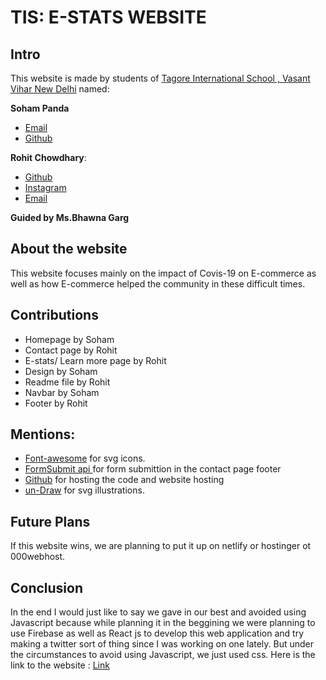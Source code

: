# TIS: E-STATS WEBSITE
## Intro
This website is made by students of [Tagore International School , Vasant Vihar New Delhi](https://tagoreint.com/vv/V2.0/)  named:

**Soham Panda**
 - [Email](https://cutt.ly/evOXlfa)
 - [Github](https://github.com/SohamPanda345)

**Rohit Chowdhary**:

 - [Github](https://github.com/avacadox21)
 - [Instagram](www.instagram.com/roh_it_chow/)
 - [Email](https://cutt.ly/DvYXEvC)

 
 
 
 **Guided by  Ms.Bhawna Garg** 


## About the website 

This website focuses mainly on the impact of Covis-19 on E-commerce as well as how E-commerce helped the community in these difficult times.

## Contributions
- Homepage by Soham
- Contact page by Rohit
- E-stats/ Learn more page by Rohit
- Design by Soham 
- Readme file by Rohit
- Navbar by Soham
- Footer by Rohit


## Mentions:
- [Font-awesome](https://fontawesome.com/) for svg icons.
- [FormSubmit api ](https://formsubmit.co/) for form submittion in the contact page footer
- [Github](github.com) for hosting the code and website hosting
- [un-Draw](https://undraw.co/illustrations) for svg illustrations.


## Future Plans

If this website wins, we are planning to put it up on netlify or hostinger ot 000webhost.

## Conclusion
In the end I would just like to say we gave in our best and avoided using Javascript because while planning it in the beggining we were planning to use Firebase as well as React js to develop this web application and try making a twitter sort of thing since I was working on one lately. But under the circumstances to avoid using Javascript, we just used css.
Here is the link to the website : [Link](https://avacadox21.github.io/tis-e-stats)


  
